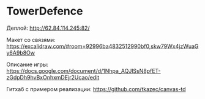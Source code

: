 # TowerDefence

Деплой: http://62.84.114.245:82/

Макет со связями: https://excalidraw.com/#room=92996ba4832512990bf0,skw79Wx4jzWuaGy6A9b8Ow

Описание игры: https://docs.google.com/document/d/1Nhpa_AQJlSsN8pfET-zGdpDh9hvBxOnhxmDEjr2Ucao/edit

Гитхаб с примером реализации: https://github.com/tkazec/canvas-td

